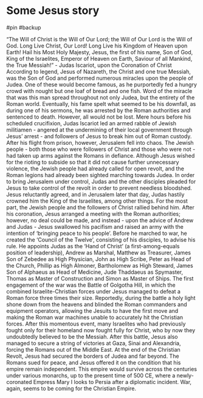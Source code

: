 # Some Jesus story

#pin #backup

“The Will of Christ is the Will of Our Lord; the Will of Our Lord is the Will of God. Long Live Christ, Our Lord! Long Live his Kingdom of Heaven upon Earth! Hail his Most Holy Majesty, Jesus, the first of his name, Son of God, King of the Israelites, Emperor of Heaven on Earth, Saviour of all Mankind, the True Messiah!” - Judas Iscariot, upon the Coronation of Christ
According to legend, Jesus of Nazareth, the Christ and one true Messiah, was the Son of God and performed numerous miracles upon the people of Judea. One of these would become famous, as he purportedly fed a hungry crowd with nought but one loaf of bread and one fish. Word of the miracle that was this man spread throughout not only Judea, but the entirety of the Roman world. Eventually, his fame spelt what seemed to be his downfall, as during one of his sermons, he was arrested by the Roman authorities and sentenced to death.
However, all would not be lost. Mere hours before his scheduled crucifixion, Judas Iscariot led an armed rabble of Jewish militiamen - angered at the undermining of their local government through Jesus’ arrest - and followers of Jesus to break him out of Roman custody. After his flight from prison, however, Jerusalem fell into chaos. The Jewish people - both those who were followers of Christ and those who were not - had taken up arms against the Romans in defiance. Although Jesus wished for the rioting to subside so that it did not cause further unnecessary violence, the Jewish people had already called for open revolt, and the Roman legions had already been sighted marching towards Judea.
In order to bring Jerusalem under control, Judas and the other disciples pleaded for Jesus to take control of the revolt in order to prevent needless bloodshed. Jesus reluctantly agreed, and in Jerusalem later that day, Judas hastily crowned him the King of the Israelites, among other things. For the most part, the Jewish people and the followers of Christ rallied behind him. After his coronation, Jesus arranged a meeting with the Roman authorities; however, no deal could be made, and instead - upon the advice of Andrew and Judas - Jesus swallowed his pacifism and raised an army with the intention of ‘bringing peace to his people’.
Before he marched to war, he created the ‘Council of the Twelve’, consisting of his disciples, to advise his rule. He appoints Judas as the ‘Hand of Christ’ (a first-among-equals position of leadership), Andrew as Marshal, Matthew as Treasurer, James Son of Zebedee as High Physician, John as High Scribe, Peter as Head of the Church, Phillip as High Almoner, Bartholomew as High Steward, James Son of Alphaeus as Head of Medicine, Jude Thaddaeus as Spymaster, Thomas as Master of Construction and Simon as Master of Ships.
The first engagement of the war was the Battle of Golgotha Hill, in which the combined Israelite-Christian forces under Jesus managed to defeat a Roman force three times their size. Reportedly, during the battle a holy light shone down from the heavens and blinded the Roman commanders and equipment operators, allowing the Jesuits to have the first move and making the Roman war machines unable to accurately hit the Christian forces. After this momentous event, many Israelites who had previously fought only for their homeland now fought fully for Christ, who by now they undoubtedly believed to be the Messiah. After this battle, Jesus also managed to secure a string of victories at Gaza, Sinai and Alexandria, forcing the Romans out of the Middle East. At the end of the Christian Revolt, Jesus had secured the borders of Judea and far beyond. The Romans sued for peace, and Jesus offered it on the condition that his empire remain independent. This empire would survive across the centuries under various monarchs, up to the present time of 500 CE, where a newly-coronated Empress Mary I looks to Persia after a diplomatic incident. War, again, seems to be coming for the Christian Empire.
